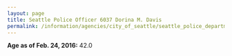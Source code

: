 ```yaml
---
layout: page
title: Seattle Police Officer 6037 Dorina M. Davis
permalink: /information/agencies/city_of_seattle/seattle_police_department/copbook/6037/
---
```


**Age as of Feb. 24, 2016:** 42.0
